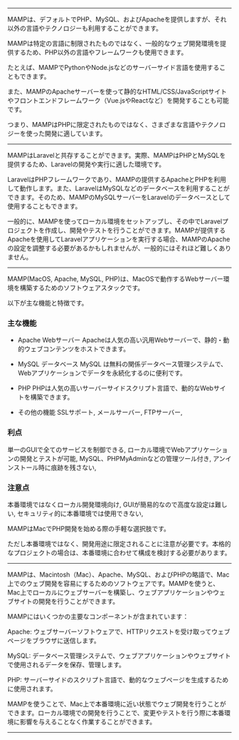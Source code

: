 

---

MAMPは、デフォルトでPHP、MySQL、およびApacheを提供しますが、それ以外の言語やテクノロジーも利用することができます。

MAMPは特定の言語に制限されたものではなく、一般的なウェブ開発環境を提供するため、PHP以外の言語やフレームワークも使用できます。

たとえば、MAMPでPythonやNode.jsなどのサーバーサイド言語を使用することもできます。

また、MAMPのApacheサーバーを使って静的なHTML/CSS/JavaScriptサイトやフロントエンドフレームワーク（Vue.jsやReactなど）を開発することも可能です。

つまり、MAMPはPHPに限定されたものではなく、さまざまな言語やテクノロジーを使った開発に適しています。

---

MAMPはLaravelと共存することができます。実際、MAMPはPHPとMySQLを提供するため、Laravelの開発や実行に適した環境です。

LaravelはPHPフレームワークであり、MAMPの提供するApacheとPHPを利用して動作します。また、LaravelはMySQLなどのデータベースを利用することができます。そのため、MAMPのMySQLサーバーをLaravelのデータベースとして使用することもできます。

一般的に、MAMPを使ってローカル環境をセットアップし、その中でLaravelプロジェクトを作成し、開発やテストを行うことができます。MAMPが提供するApacheを使用してLaravelアプリケーションを実行する場合、MAMPのApacheの設定を調整する必要があるかもしれませんが、一般的にはそれほど難しくありません。

---

MAMP(MacOS, Apache, MySQL, PHP)は、MacOSで動作するWebサーバー環境を構築するためのソフトウェアスタックです。

以下が主な機能と特徴です。

### 主な機能

- Apache Webサーバー
Apacheは人気の高い汎用Webサーバーで、静的・動的ウェブコンテンツをホストできます。

- MySQL データベース
MySQL は無料の関係データベース管理システムで、Webアプリケーションでデータを永続化するのに便利です。

- PHP
PHPは人気の高いサーバーサイドスクリプト言語で、動的なWebサイトを構築できます。

- その他の機能
SSLサポート, メールサーバー, FTPサーバー, 


### 利点

単一のGUIで全てのサービスを制御できる, 
ローカル環境でWebアプリケーションの開発とテストが可能, 
MySQL、PHPMyAdminなどの管理ツール付き, 
アンインストール時に痕跡を残さない, 

### 注意点

本番環境ではなくローカル開発環境向け, 
GUIが簡易的なので高度な設定は難しい, 
セキュリティ的に本番環境では使用できない, 

MAMPはMacでPHP開発を始める際の手軽な選択肢です。

ただし本番環境ではなく、開発用途に限定されることに注意が必要です。本格的なプロジェクトの場合は、本番環境に合わせて構成を検討する必要があります。

---

MAMPは、Macintosh（Mac）、Apache、MySQL、およびPHPの略語で、Mac上でのウェブ開発を容易にするためのソフトウェアです。MAMPを使うと、Mac上でローカルにウェブサーバーを構築し、ウェブアプリケーションやウェブサイトの開発を行うことができます。

MAMPにはいくつかの主要なコンポーネントが含まれています：

Apache: ウェブサーバーソフトウェアで、HTTPリクエストを受け取ってウェブページをブラウザに送信します。

MySQL: データベース管理システムで、ウェブアプリケーションやウェブサイトで使用されるデータを保存、管理します。

PHP: サーバーサイドのスクリプト言語で、動的なウェブページを生成するために使用されます。

MAMPを使うことで、Mac上で本番環境に近い状態でウェブ開発を行うことができます。ローカル環境での開発を行うことで、変更やテストを行う際に本番環境に影響を与えることなく作業することができます。

---
